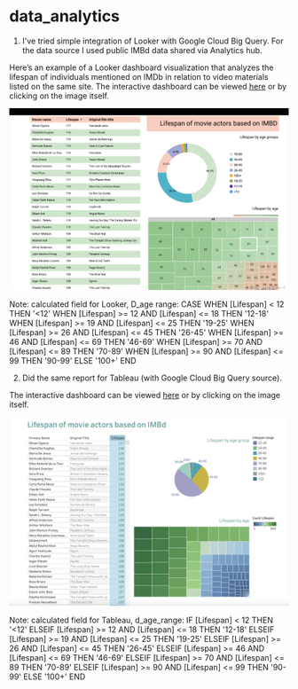 # data_analytics

1. I've tried simple integration of Looker with Google Cloud Big Query. For the data source I used public IMBd data shared via Analytics hub. 

Here’s an example of a Looker dashboard visualization that analyzes the lifespan of individuals mentioned on IMDb in relation to video materials listed on the same site. The interactive dashboard can be viewed [here](https://lookerstudio.google.com/embed/reporting/15deb2b7-387a-4cfd-9e1e-d1747ec0bafc/page/NFd8D) or by clicking on the image itself.

[![Looker Dashboard Example (IMDb)](Visualisation/Looker_imbd_example.png)](https://lookerstudio.google.com/embed/reporting/15deb2b7-387a-4cfd-9e1e-d1747ec0bafc/page/NFd8D)

Note: calculated field for Looker, D_age range:
CASE
    WHEN [Lifespan] < 12 THEN '<12'
    WHEN [Lifespan] >= 12 AND [Lifespan] <= 18 THEN '12-18'
    WHEN [Lifespan] >= 19 AND [Lifespan] <= 25 THEN '19-25'
    WHEN [Lifespan] >= 26 AND [Lifespan] <= 45 THEN '26-45'
    WHEN [Lifespan] >= 46 AND [Lifespan] <= 69 THEN '46-69'
    WHEN [Lifespan] >= 70 AND [Lifespan] <= 89 THEN '70-89'
    WHEN [Lifespan] >= 90 AND [Lifespan] <= 99 THEN '90-99'
    ELSE '100+'
END

2. Did the same report for Tableau (with Google Cloud Big Query source).

The interactive dashboard can be viewed [here](https://public.tableau.com/app/profile/tanya.saburova/viz/BigQuery_IMBD/Dashboard1?publish=yes) or by clicking on the image itself.

[![Tableau Dashboard Example (IMDb)](Visualisation/Tableau_imbd_example.png)](https://public.tableau.com/app/profile/tanya.saburova/viz/BigQuery_IMBD/Dashboard1?publish=yes)

Note: calculated field for Tableau, d_age_range:
IF [Lifespan] < 12 THEN '<12'
  ELSEIF [Lifespan] >= 12 AND [Lifespan] <= 18 THEN '12-18'
  ELSEIF [Lifespan] >= 19 AND [Lifespan] <= 25 THEN '19-25'
  ELSEIF [Lifespan] >= 26 AND [Lifespan] <= 45 THEN '26-45'
  ELSEIF [Lifespan] >= 46 AND [Lifespan] <= 69 THEN '46-69'
  ELSEIF [Lifespan] >= 70 AND [Lifespan] <= 89 THEN '70-89'
  ELSEIF [Lifespan] >= 90 AND [Lifespan] <= 99 THEN '90-99'
  ELSE '100+'
END


